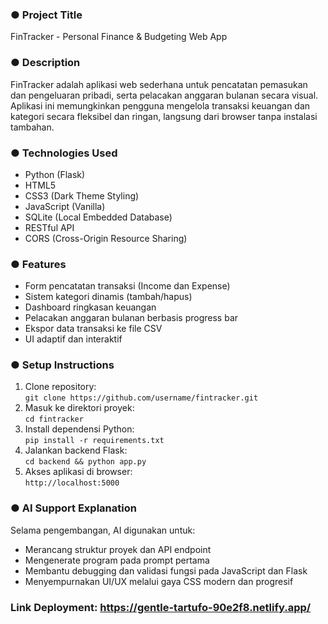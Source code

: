 ### ● Project Title
FinTracker - Personal Finance & Budgeting Web App

### ● Description
FinTracker adalah aplikasi web sederhana untuk pencatatan pemasukan dan pengeluaran pribadi, serta pelacakan anggaran bulanan secara visual. Aplikasi ini memungkinkan pengguna mengelola transaksi keuangan dan kategori secara fleksibel dan ringan, langsung dari browser tanpa instalasi tambahan.

### ● Technologies Used
- Python (Flask)
- HTML5
- CSS3 (Dark Theme Styling)
- JavaScript (Vanilla)
- SQLite (Local Embedded Database)
- RESTful API
- CORS (Cross-Origin Resource Sharing)

### ● Features
- Form pencatatan transaksi (Income dan Expense)
- Sistem kategori dinamis (tambah/hapus)
- Dashboard ringkasan keuangan
- Pelacakan anggaran bulanan berbasis progress bar
- Ekspor data transaksi ke file CSV
- UI adaptif dan interaktif

### ● Setup Instructions
1. Clone repository:  
   `git clone https://github.com/username/fintracker.git`
2. Masuk ke direktori proyek:  
   `cd fintracker`
3. Install dependensi Python:  
   `pip install -r requirements.txt`
4. Jalankan backend Flask:  
   `cd backend && python app.py`
5. Akses aplikasi di browser:  
   `http://localhost:5000`

### ● AI Support Explanation
Selama pengembangan, AI digunakan untuk:
- Merancang struktur proyek dan API endpoint
- Mengenerate program pada prompt pertama
- Membantu debugging dan validasi fungsi pada JavaScript dan Flask
- Menyempurnakan UI/UX melalui gaya CSS modern dan progresif

### Link Deployment: https://gentle-tartufo-90e2f8.netlify.app/
